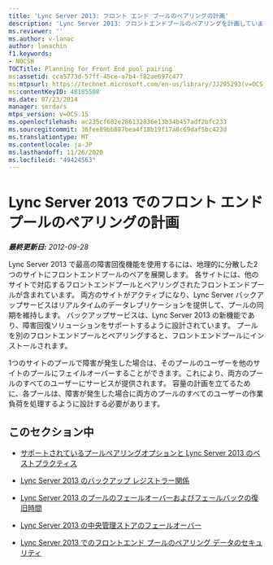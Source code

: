 ```yaml
---
title: 'Lync Server 2013: フロント エンド プールのペアリングの計画'
description: 'Lync Server 2013: フロントエンドプールのペアリングを計画しています。'
ms.reviewer: ''
ms.author: v-lanac
author: lanachin
f1.keywords:
- NOCSH
TOCTitle: Planning for Front End pool pairing
ms:assetid: cca5773d-57ff-45ce-a7b4-f82ae697c477
ms:mtpsurl: https://technet.microsoft.com/en-us/library/JJ205293(v=OCS.15)
ms:contentKeyID: 48185508
ms.date: 07/23/2014
manager: serdars
mtps_version: v=OCS.15
ms.openlocfilehash: ac235cf682e286132836e13b34b457adf2bfc233
ms.sourcegitcommit: 36fee89bb887bea4f18b19f17a8c69daf5bc423d
ms.translationtype: MT
ms.contentlocale: ja-JP
ms.lasthandoff: 11/26/2020
ms.locfileid: "49424563"
---
```

# <a name="planning-for-front-end-pool-pairing-in-lync-server-2013"></a>Lync Server 2013 でのフロント エンド プールのペアリングの計画

<div data-xmlns="http://www.w3.org/1999/xhtml">

<div class="topic" data-xmlns="http://www.w3.org/1999/xhtml" data-msxsl="urn:schemas-microsoft-com:xslt" data-cs="https://msdn.microsoft.com/">

<div data-asp="https://msdn2.microsoft.com/asp">



</div>

<div id="mainSection">

<div id="mainBody">

<span> </span>

_**最終更新日:** 2012-09-28_

Lync Server 2013 で最高の障害回復機能を使用するには、地理的に分散した2つのサイトにフロントエンドプールのペアを展開します。 各サイトには、他のサイトで対応するフロントエンドプールとペアリングされたフロントエンドプールが含まれています。 両方のサイトがアクティブになり、Lync Server バックアップサービスはリアルタイムのデータレプリケーションを提供して、プールの同期を維持します。 バックアップサービスは、Lync Server 2013 の新機能であり、障害回復ソリューションをサポートするように設計されています。 プールを別のフロントエンドプールとペアリングすると、フロントエンドプールにインストールされます。

1つのサイトのプールで障害が発生した場合は、そのプールのユーザーを他のサイトのプールにフェイルオーバーすることができます。これにより、両方のプールのすべてのユーザーにサービスが提供されます。 容量の計画を立てるために、各プールは、障害が発生した場合に両方のプールのすべてのユーザーの作業負荷を処理するように設計する必要があります。

<div>

## <a name="in-this-section"></a>このセクション中

  - [サポートされているプールペアリングオプションと Lync Server 2013 のベストプラクティス](lync-server-2013-supported-pool-pairing-options-and-best-practices.md)

  - [Lync Server 2013 のバックアップ レジストラー関係](lync-server-2013-backup-registrar-relationships.md)

  - [Lync Server 2013 のプールのフェールオーバーおよびフェールバックの復旧時間](lync-server-2013-recovery-time-for-pool-failover-and-pool-failback.md)

  - [Lync Server 2013 の中央管理ストアのフェールオーバー](lync-server-2013-central-management-store-failover.md)

  - [Lync Server 2013 でのフロントエンド プールのペアリング データのセキュリティ](lync-server-2013-front-end-pool-pairing-data-security.md)

</div>

</div>

<span> </span>

</div>

</div>

</div>

